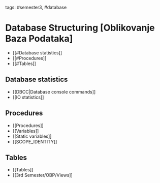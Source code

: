 tags: #semester3, #database 

# Database Structuring \[Oblikovanje Baza Podataka]

- [[#Database statistics]]
- [[#Procedures]]
- [[#Tables]]

## Database statistics
- [[DBCC|Database console commands]]
- [[IO statistics]]

## Procedures
- [[Procedures]]
- [[Variables]]
- [[Static variables]]
- [[SCOPE_IDENTITY]]

## Tables
- [[Tables]]
- [[3rd Semester/OBP/Views]]